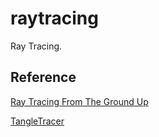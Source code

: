 # raytracing

Ray Tracing.

## Reference

[Ray Tracing From The Ground Up](http://www.raytracegroundup.com/)

[TangleTracer](https://github.com/hanystudy/TangleTracer)